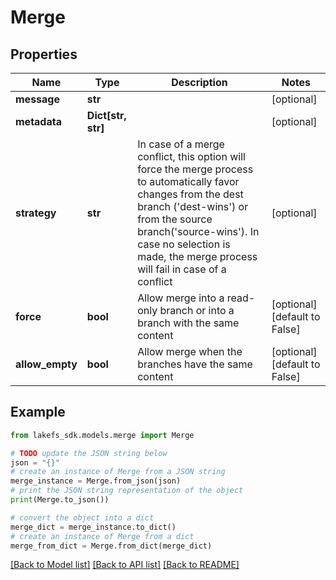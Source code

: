 # Merge


## Properties

Name | Type | Description | Notes
------------ | ------------- | ------------- | -------------
**message** | **str** |  | [optional] 
**metadata** | **Dict[str, str]** |  | [optional] 
**strategy** | **str** | In case of a merge conflict, this option will force the merge process to automatically favor changes from the dest branch (&#39;dest-wins&#39;) or from the source branch(&#39;source-wins&#39;). In case no selection is made, the merge process will fail in case of a conflict | [optional] 
**force** | **bool** | Allow merge into a read-only branch or into a branch with the same content | [optional] [default to False]
**allow_empty** | **bool** | Allow merge when the branches have the same content | [optional] [default to False]

## Example

```python
from lakefs_sdk.models.merge import Merge

# TODO update the JSON string below
json = "{}"
# create an instance of Merge from a JSON string
merge_instance = Merge.from_json(json)
# print the JSON string representation of the object
print(Merge.to_json())

# convert the object into a dict
merge_dict = merge_instance.to_dict()
# create an instance of Merge from a dict
merge_from_dict = Merge.from_dict(merge_dict)
```
[[Back to Model list]](../README.md#documentation-for-models) [[Back to API list]](../README.md#documentation-for-api-endpoints) [[Back to README]](../README.md)


